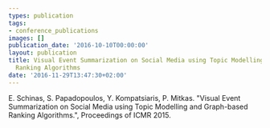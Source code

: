 ```yaml
---
types: publication
tags:
- conference_publications
images: []
publication_date: '2016-10-10T00:00:00'
layout: publication
title: Visual Event Summarization on Social Media using Topic Modelling and Graph-based
  Ranking Algorithms
date: '2016-11-29T13:47:30+02:00'
---
```

<p>E. Schinas, S. Papadopoulos, Y. Kompatsiaris, P. Mitkas. "Visual Event Summarization on Social Media using Topic Modelling and Graph-based Ranking Algorithms.", Proceedings of ICMR 2015.</p>
